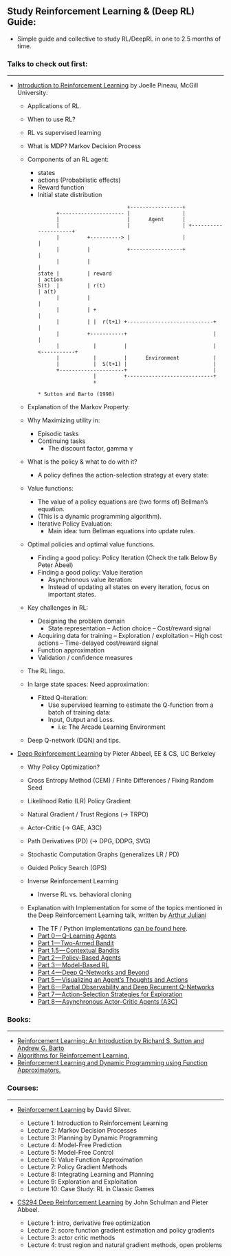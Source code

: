 ## Study Reinforcement Learning & (Deep RL) Guide:

* Simple guide and collective to study RL/DeepRL in one to 2.5 months of time.

### Talks to check out first:
----

* [Introduction to Reinforcement Learning](http://videolectures.net/deeplearning2016_pineau_reinforcement_learning/) by Joelle Pineau, McGill University:
	* Applications of RL.
	* When to use RL?
	* RL vs supervised learning
	* What is MDP? Markov Decision Process
	* Components of an RL agent:
		- states
		- actions (Probabilistic effects)
		- Reward function
		- Initial state distribution
			```
			                             +-----------------+
			      +--------------------- |                 |
			      |                      |      Agent      |
			      |                      |                 | +---------------------+
			      |         +----------> |                 |                       |
			      |         |            +-----------------+                       |
			      |         |                                                      |
			state |         | reward                                               | action
			S(t)  |         | r(t)                                                 | a(t)
			      |         |                                                      |
			      |         | +                                                    |
			      |         | |  r(t+1) +----------------------------+             |
			      |         +-----------+                            |             |
			      |           |         |                            | <-----------+
			      |           |         |      Environment           |
			      |           |  S(t+1) |                            |
			      +---------------------+                            |
			                  |         +----------------------------+
			                  +

			* Sutton and Barto (1998)

			```

	* Explanation of the Markov Property:
	* Why Maximizing utility in:
		- Episodic tasks
		- Continuing tasks
			+ The discount factor, gamma γ
	* What is the policy & what to do with it?
		- A policy defines the action-selection strategy at every state:
	* Value functions:
		- The value of a policy equations are (two forms of) Bellman’s equation.
		- (This is a dynamic programming algorithm).
		- Iterative Policy Evaluation:
			+ Main idea: turn Bellman equations into update rules.
	* Optimal policies and optimal value functions.
		* Finding a good policy: Policy Iteration (Check the talk Below By Peter Abeel)
		* Finding a good policy: Value iteration
			- Asynchronous value iteration:
			- Instead of updating all states on every iteration, focus on important states.
	* Key challenges in RL:
		- Designing the problem domain
			- State representation
			– Action choice
			– Cost/reward signal
		- Acquiring data for training
			– Exploration / exploitation
			– High cost actions
			– Time-delayed cost/reward signal
		- Function approximation
		- Validation / confidence measures
	* The RL lingo.
	* In large state spaces: Need approximation:
		- Fitted Q-iteration:
			+ Use supervised learning to estimate the Q-function from a batch of training data:
			+ Input, Output and Loss.
				* i.e: The Arcade Learning Environment
	* Deep Q-network (DQN) and tips.

* [Deep Reinforcement Learning](http://videolectures.net/deeplearning2016_abbeel_deep_reinforcement/) by Pieter Abbeel, EE & CS, UC Berkeley
	- Why Policy Optimization?
	- Cross Entropy Method (CEM) / Finite Differences / Fixing Random Seed
	- Likelihood Ratio (LR) Policy Gradient
	- Natural Gradient / Trust Regions (-> TRPO)
	- Actor-Critic (-> GAE, A3C)
	- Path Derivatives (PD) (-> DPG, DDPG, SVG)
	- Stochastic Computation Graphs (generalizes LR / PD)
	- Guided Policy Search (GPS)
	- Inverse Reinforcement Learning
		+ Inverse RL vs. behavioral cloning

	- Explanation with Implementation for some of the topics mentioned in the Deep Reinforcement Learning talk, written by [Arthur Juliani](https://github.com/awjuliani)
		* The TF / Python implementations [can be found here](https://github.com/awjuliani/DeepRL-Agents).
		* [Part 0 — Q-Learning Agents](https://medium.com/emergent-future/simple-reinforcement-learning-with-tensorflow-part-0-q-learning-with-tables-and-neural-networks-d195264329d0#.kghmcex46)
		* [Part 1 — Two-Armed Bandit](https://medium.com/@awjuliani/super-simple-reinforcement-learning-tutorial-part-1-fd544fab149#.bqvzsrvh7)
		* [Part 1.5 — Contextual Bandits](https://medium.com/emergent-future/simple-reinforcement-learning-with-tensorflow-part-1-5-contextual-bandits-bff01d1aad9c#.h2c63t3om)
		* [Part 2 — Policy-Based Agents](https://medium.com/@awjuliani/super-simple-reinforcement-learning-tutorial-part-2-ded33892c724#.v0hnvh4tw)
		* [Part 3 — Model-Based RL](https://medium.com/@awjuliani/simple-reinforcement-learning-with-tensorflow-part-3-model-based-rl-9a6fe0cce99#.i8pgqg8xa)
		* [Part 4 — Deep Q-Networks and Beyond](https://medium.com/@awjuliani/simple-reinforcement-learning-with-tensorflow-part-4-deep-q-networks-and-beyond-8438a3e2b8df#.qecef59on)
		* [Part 5 — Visualizing an Agent’s Thoughts and Actions](https://medium.com/@awjuliani/simple-reinforcement-learning-with-tensorflow-part-5-visualizing-an-agents-thoughts-and-actions-4f27b134bb2a#.60nyejzep)
		* [Part 6 — Partial Observability and Deep Recurrent Q-Networks](https://medium.com/emergent-future/simple-reinforcement-learning-with-tensorflow-part-6-partial-observability-and-deep-recurrent-q-68463e9aeefc#.w22xh551q)
		* [Part 7 — Action-Selection Strategies for Exploration](https://medium.com/emergent-future/simple-reinforcement-learning-with-tensorflow-part-7-action-selection-strategies-for-exploration-d3a97b7cceaf#.vxsnvalt7)
		* [Part 8 — Asynchronous Actor-Critic Agents (A3C)](https://medium.com/emergent-future/simple-reinforcement-learning-with-tensorflow-part-8-asynchronous-actor-critic-agents-a3c-c88f72a5e9f2#.9nns6digz)




### Books:
---

- [Reinforcement Learning: An Introduction by Richard S. Sutton and Andrew G. Barto](http://webdocs.cs.ualberta.ca/~sutton/book/ebook/the-book.html)
- [Algorithms for Reinforcement Learning.](https://sites.ualberta.ca/~szepesva/papers/RLAlgsInMDPs.pdf)
- [Reinforcement Learning and Dynamic Programming using Function Approximators.](https://orbi.ulg.ac.be/bitstream/2268/27963/1/book-FA-RL-DP.pdf)



### Courses:
---

* [Reinforcement Learning](http://www0.cs.ucl.ac.uk/staff/d.silver/web/Teaching.html) by David Silver.
	* Lecture 1: Introduction to Reinforcement Learning
	* Lecture 2: Markov Decision Processes
	* Lecture 3: Planning by Dynamic Programming
	* Lecture 4: Model-Free Prediction
	* Lecture 5: Model-Free Control
	* Lecture 6: Value Function Approximation
	* Lecture 7: Policy Gradient Methods
	* Lecture 8: Integrating Learning and Planning
	* Lecture 9: Exploration and Exploitation
	* Lecture 10: Case Study: RL in Classic Games

* [CS294 Deep Reinforcement Learning](http://rll.berkeley.edu/deeprlcourse/#lecture-videos) by John Schulman and Pieter Abbeel.
	* Lecture 1: intro, derivative free optimization
	* Lecture 2: score function gradient estimation and policy gradients
	* Lecture 3: actor critic methods
	* Lecture 4: trust region and natural gradient methods, open problems

